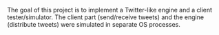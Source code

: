 The goal of this project is to implement a Twitter-like engine and a client tester/simulator. The client part (send/receive tweets) and the engine (distribute tweets) were simulated in separate OS processes.
